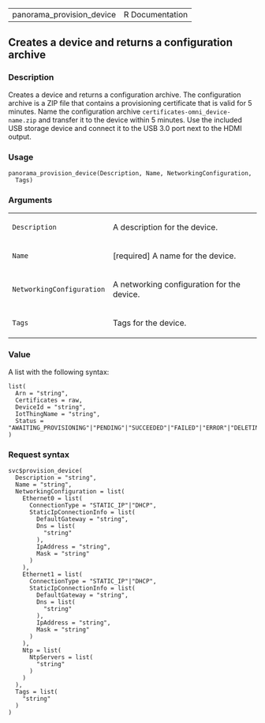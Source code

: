 <table style="width: 100%;">
<tbody>
<tr class="odd">
<td>panorama_provision_device</td>
<td style="text-align: right;">R Documentation</td>
</tr>
</tbody>
</table>

## Creates a device and returns a configuration archive

### Description

Creates a device and returns a configuration archive. The configuration
archive is a ZIP file that contains a provisioning certificate that is
valid for 5 minutes. Name the configuration archive
`certificates-omni_device-name.zip` and transfer it to the device within
5 minutes. Use the included USB storage device and connect it to the USB
3.0 port next to the HDMI output.

### Usage

    panorama_provision_device(Description, Name, NetworkingConfiguration,
      Tags)

### Arguments

<table>
<colgroup>
<col style="width: 35%" />
<col style="width: 65%" />
</colgroup>
<tbody>
<tr class="odd">
<td><code
id="panorama_provision_device_:_Description">Description</code></td>
<td><p>A description for the device.</p></td>
</tr>
<tr class="even">
<td><code id="panorama_provision_device_:_Name">Name</code></td>
<td><p>[required] A name for the device.</p></td>
</tr>
<tr class="odd">
<td><code
id="panorama_provision_device_:_NetworkingConfiguration">NetworkingConfiguration</code></td>
<td><p>A networking configuration for the device.</p></td>
</tr>
<tr class="even">
<td><code id="panorama_provision_device_:_Tags">Tags</code></td>
<td><p>Tags for the device.</p></td>
</tr>
</tbody>
</table>

### Value

A list with the following syntax:

    list(
      Arn = "string",
      Certificates = raw,
      DeviceId = "string",
      IotThingName = "string",
      Status = "AWAITING_PROVISIONING"|"PENDING"|"SUCCEEDED"|"FAILED"|"ERROR"|"DELETING"
    )

### Request syntax

    svc$provision_device(
      Description = "string",
      Name = "string",
      NetworkingConfiguration = list(
        Ethernet0 = list(
          ConnectionType = "STATIC_IP"|"DHCP",
          StaticIpConnectionInfo = list(
            DefaultGateway = "string",
            Dns = list(
              "string"
            ),
            IpAddress = "string",
            Mask = "string"
          )
        ),
        Ethernet1 = list(
          ConnectionType = "STATIC_IP"|"DHCP",
          StaticIpConnectionInfo = list(
            DefaultGateway = "string",
            Dns = list(
              "string"
            ),
            IpAddress = "string",
            Mask = "string"
          )
        ),
        Ntp = list(
          NtpServers = list(
            "string"
          )
        )
      ),
      Tags = list(
        "string"
      )
    )
